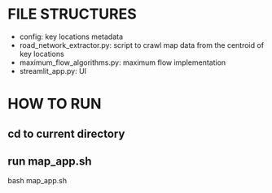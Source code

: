 # FILE STRUCTURES

- config: key locations metadata
- road_network_extractor.py: script to crawl map data from the centroid of key locations
- maximum_flow_algorithms.py: maximum flow implementation
- streamlit_app.py: UI

# HOW TO RUN 

## cd to current directory
## run map_app.sh
bash map_app.sh